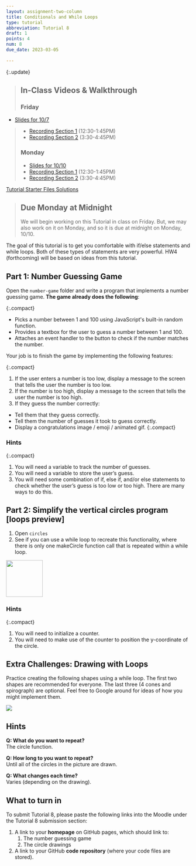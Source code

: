```yaml
---
layout: assignment-two-column
title: Conditionals and While Loops
type: tutorial
abbreviation: Tutorial 8
draft: 1
points: 4
num: 8
due_date: 2023-03-05
    
---
```


<style>
    blockquote.update {
        margin-top: 0;
        background-color: rgba(198, 236, 174, 0.5);
        border-color: rgb(148, 201, 169);
    }
    blockquote.update h2 {
        border-color: rgb(148, 201, 169);
    }
    blockquote.update a:hover {
        background-color: transparent;
    }
</style>

{:.update}
> ## In-Class Videos & Walkthrough
> ### Friday
* <a href="https://docs.google.com/presentation/d/1jEPGK2D80sn0hrLKi6V8Xwa560PR57aUeBRb488eOOw/edit?usp=sharing" target="_blank">Slides for 10/7</a>
> * <a href="https://drive.google.com/file/d/1mPOSJocsS15Ij1ePMDG8ZcSHqLgXAsvV/view?usp=sharing" target="_blank">Recording Section 1</a> (12:30-1:45PM)
> * <a href="https://drive.google.com/file/d/1mbDgtI1ww2VOT66wjoyQWTdRuMqU4v9D/view?usp=sharing" target="_blank">Recording Section 2</a> (3:30-4:45PM)
>
> ### Monday
> * <a href="https://docs.google.com/presentation/d/1KcgHgemtRKN1Vv-d_77gxkH5AmQinQ6KryhYldwrdNI/edit?usp=sharing" target="_blank">Slides for 10/10</a>
> * <a href="https://drive.google.com/file/d/1kopIRKwQwE9wz4wzBlqZFOh0thdsTKK4/view?usp=sharing" target="_blank">Recording Section 1</a> (12:30-1:45PM)
> * <a href="https://drive.google.com/file/d/15QyJ7oUP00M4j4bCm7oxFvX8d_9MKXEL/view?usp=sharing" target="_blank">Recording Section 2</a> (3:30-4:45PM)


<a class="nu-button" href="/spring2023/course-files/tutorials/tutorial08.zip" target="_blank">
    Tutorial Starter Files <i class="fas fa-download"></i>
</a> <a href="/spring2023/course-files/tutorials/tutorial08_answers.zip" class="button">Solutions <i class="fas fa-download"></i></a>

> ## Due Monday at Midnight
> We will begin working on this Tutorial in class on Friday. But, we may also work on it on Monday, and so it is due at midnight on Monday, 10/10.

The goal of this tutorial is to get you comfortable with if/else statements and while loops. Both of these types of statements are very powerful. HW4 (forthcoming) will be based on ideas from this tutorial.

## Part 1: Number Guessing Game
Open the `number-game` folder and write a program that implements a number guessing game. **The game already does the following**:

{:.compact}
* Picks a number between 1 and 100 using JavaScript's built-in random function.
* Provides a textbox for the user to guess a number between 1 and 100.
* Attaches an event handler to the button to check if the number matches the number.

Your job is to finish the game by implementing the following features:

{:.compact}
1. If the user enters a number is too low, display a message to the screen that tells the user the number is too low.
2. If the number is too high, display a message to the screen that tells the user the number is too high.
3. If they guess the number correctly:
  * Tell them that they guess correctly.
  * Tell them the number of guesses it took to guess correctly.
  * Display a congratulations image / emoji / animated gif.
  {:.compact}

### Hints

{:.compact}
1. You will need a variable to track the number of guesses.
1. You will need a variable to store the user’s guess.
1. You will need some combination of if, else if, and/or else statements to check whether the user’s guess is too low or too high. There are many ways to do this.


## Part 2: Simplify the vertical circles program [loops preview]
1. Open `circles` 
2. See if you can use a while loop to recreate this functionality, where there is only one makeCircle function call that is repeated within a while loop.

<img class="frame" style="width: 100px;" src="/spring2023/assets/images/tutorials/tutorial08/vertical_circles.png" />

### Hints

{:.compact}
1. You will need to initialize a counter.
2. You will need to make use of the counter to position the y-coordinate of the circle.


## Extra Challenges: Drawing with Loops
Practice creating the following shapes using a while loop. The first two shapes are recommended for everyone. The last three (4 cones and spirograph) are optional. Feel free to Google around for ideas of how you might implement them.

<img class="med-lg center frame" src="/spring2023/assets/images/tutorials/tutorial08/shapes.png" />

## Hints
**Q: What do you want to repeat?**<br>The circle function.

**Q: How long to you want to repeat?**<br>Until all of the circles in the picture are drawn.

**Q: What changes each time?**<br>Varies (depending on the drawing).


## What to turn in 
To submit Tutorial 8, please paste the following links into the Moodle under the Tutorial 8 submission section:

1. A link to your **homepage** on GitHub pages, which should link to:
    1. The number guessing game
    2. The circle drawings
2. A link to your GitHub **code repository** (where your code files are stored).
